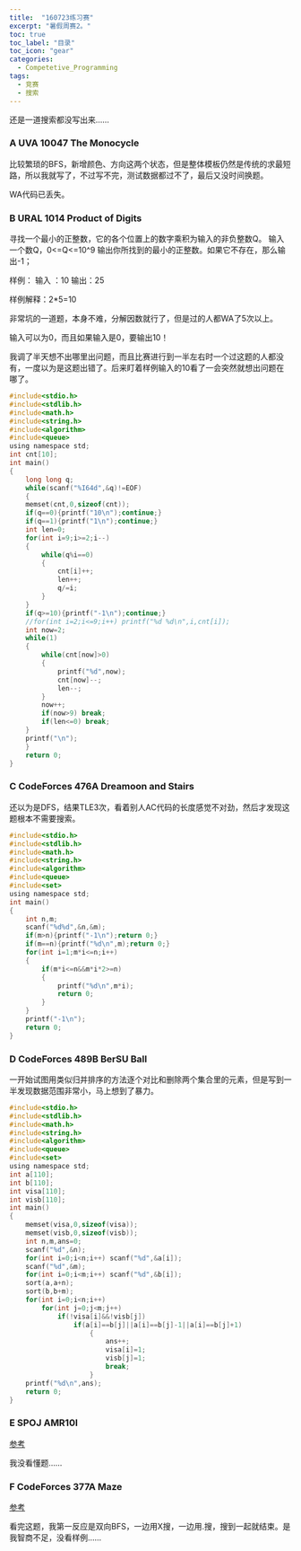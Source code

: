 ```yaml
---
title:  "160723练习赛"
excerpt: "暑假周赛2。"
toc: true
toc_label: "目录"
toc_icon: "gear"
categories:
  - Competetive_Programming
tags:
  - 竞赛
  - 搜索
---
```


还是一道搜索都没写出来……

### A UVA 10047 The Monocycle

比较繁琐的BFS，新增颜色、方向这两个状态，但是整体模板仍然是传统的求最短路，所以我就写了，不过写不完，测试数据都过不了，最后又没时间换题。

WA代码已丢失。

### B URAL 1014 Product of Digits

寻找一个最小的正整数，它的各个位置上的数字乘积为输入的非负整数Q。 输入 一个数Q，0<=Q<=10^9 输出你所找到的最小的正整数。如果它不存在，那么输出-1； 

样例： 输入 ：10 输出：25 

样例解释：2*5=10

非常坑的一道题，本身不难，分解因数就行了，但是过的人都WA了5次以上。

输入可以为0，而且如果输入是0，要输出10！

我调了半天想不出哪里出问题，而且比赛进行到一半左右时一个过这题的人都没有，一度以为是这题出错了。后来盯着样例输入的10看了一会突然就想出问题在哪了。

```c
#include<stdio.h>
#include<stdlib.h>
#include<math.h>
#include<string.h>
#include<algorithm>
#include<queue>
using namespace std;
int cnt[10];
int main()
{
    long long q;
    while(scanf("%I64d",&q)!=EOF)
    {
    memset(cnt,0,sizeof(cnt));
    if(q==0){printf("10\n");continue;}
    if(q==1){printf("1\n");continue;}
    int len=0;
    for(int i=9;i>=2;i--)
    {
        while(q%i==0)
        {
            cnt[i]++;
            len++;
            q/=i;
        }
    }
    if(q>=10){printf("-1\n");continue;}
    //for(int i=2;i<=9;i++) printf("%d %d\n",i,cnt[i]);
    int now=2;
    while(1)
    {
        while(cnt[now]>0)
        {
            printf("%d",now);
            cnt[now]--;
            len--;
        }
        now++;
        if(now>9) break;
        if(len<=0) break;
    }
    printf("\n");
    }
    return 0;
}
```

### C CodeForces 476A Dreamoon and Stairs

还以为是DFS，结果TLE3次，看着别人AC代码的长度感觉不对劲，然后才发现这题根本不需要搜索。

```c
#include<stdio.h>
#include<stdlib.h>
#include<math.h>
#include<string.h>
#include<algorithm>
#include<queue>
#include<set>
using namespace std;
int main()
{
    int n,m;
    scanf("%d%d",&n,&m);
    if(m>n){printf("-1\n");return 0;}
    if(m==n){printf("%d\n",m);return 0;}
    for(int i=1;m*i<=n;i++)
    {
        if(m*i<=n&&m*i*2>=n)
        {
            printf("%d\n",m*i);
            return 0;
        }
    }
    printf("-1\n");
    return 0;
}
```

### D CodeForces 489B BerSU Ball

一开始试图用类似归并排序的方法逐个对比和删除两个集合里的元素，但是写到一半发现数据范围非常小，马上想到了暴力。

```c
#include<stdio.h>
#include<stdlib.h>
#include<math.h>
#include<string.h>
#include<algorithm>
#include<queue>
#include<set>
using namespace std;
int a[110];
int b[110];
int visa[110];
int visb[110];
int main()
{
    memset(visa,0,sizeof(visa));
    memset(visb,0,sizeof(visb));
    int n,m,ans=0;
    scanf("%d",&n);
    for(int i=0;i<n;i++) scanf("%d",&a[i]);
    scanf("%d",&m);
    for(int i=0;i<m;i++) scanf("%d",&b[i]);
    sort(a,a+n);
    sort(b,b+m);
    for(int i=0;i<n;i++)
        for(int j=0;j<m;j++)
            if(!visa[i]&&!visb[j])
                if(a[i]==b[j]||a[i]==b[j]-1||a[i]==b[j]+1)
                    {
                        ans++;
                        visa[i]=1;
                        visb[j]=1;
                        break;
                    }
    printf("%d\n",ans);
    return 0;
}
```

### E SPOJ AMR10I

[参考](http://www.cnblogs.com/13224ACMer/p/4690275.html)

我没看懂题……

### F CodeForces 377A Maze

[参考](http://blog.csdn.net/chenguolinblog/article/details/17689901/)

看完这题，我第一反应是双向BFS，一边用X搜，一边用.搜，搜到一起就结束。是我智商不足，没看样例……
